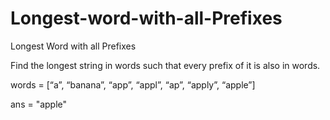 # Longest-word-with-all-Prefixes

Longest Word with all Prefixes

Find the longest string in words such that every prefix of it is also in words.

words = [“a”, “banana”, “app”, “appl”, “ap”, “apply”, “apple”]

ans = "apple"